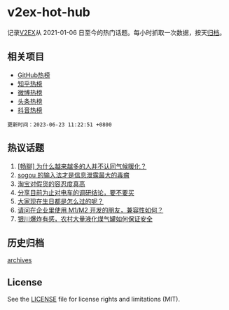 # v2ex-hot-hub

 记录[V2EX](https://www.v2ex.com/)从 2021-01-06 日至今的热门话题。每小时抓取一次数据，按天[归档](archives)。
 
 ## 相关项目

- [GitHub热榜](https://github.com/snaildev/github-hot-hub)
- [知乎热榜](https://github.com/snaildev/zhihu-hot-hub)
- [微博热榜](https://github.com/snaildev/weibo-hot-hub)
- [头条热榜](https://github.com/snaildev/toutiao-hot-hub)
- [抖音热榜](https://github.com/snaildev/douyin-hot-hub)


 `更新时间：2023-06-23 11:22:51 +0800`

## 热议话题

1. [[畅聊] 为什么越来越多的人并不认同气候暖化？](https://www.v2ex.com/t/950846)
1. [sogou 的输入法才是信息泄露最大的毒瘤](https://www.v2ex.com/t/950829)
1. [淘宝对假货的容忍度真高](https://www.v2ex.com/t/950878)
1. [分享目前为止对电车的调研结论，要不要买](https://www.v2ex.com/t/950916)
1. [大家现在生日都是怎么过的呢？](https://www.v2ex.com/t/950862)
1. [请问在企业里使用 M1/M2 开发的朋友，兼容性如何？](https://www.v2ex.com/t/950833)
1. [银川爆炸有感，农村大量液化煤气罐如何保证安全](https://www.v2ex.com/t/950904)

## 历史归档

[archives](archives)

## License

See the [LICENSE](LICENSE) file for license rights and limitations (MIT).
